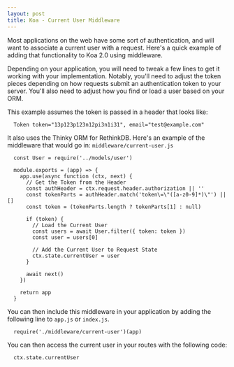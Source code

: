 ```yaml
---
layout: post
title: Koa - Current User Middleware
---
```

Most applications on the web have some sort of authentication, and will want
to associate a current user with a request. Here's a quick example of adding
that functionality to Koa 2.0 using middleware.

Depending on your application, you will need to tweak a few lines to get it
working with your implementation. Notably, you'll need to adjust the token
pieces depending on how requests submit an authentication token to your
server.  You'll also need to adjust how you find or load a user based on your
ORM.

This example assumes the token is passed in a header that looks like:

```
  Token token="13p123p123n12pi3n1i31", email="test@example.com"
```

It also uses the Thinky ORM for RethinkDB. Here's an example of the middleware
that would go in: `middleware/current-user.js`

```
  const User = require('../models/user')

  module.exports = (app) => {
    app.use(async function (ctx, next) {
      // Get the Token from the Header
      const authHeader = ctx.request.header.authorization || ''
      const tokenParts = authHeader.match('token\=\"([a-z0-9]*)\"') || []
      const token = (tokenParts.length ? tokenParts[1] : null)

      if (token) {
        // Load the Current User
        const users = await User.filter({ token: token })
        const user = users[0]

        // Add the Current User to Request State
        ctx.state.currentUser = user
      }

      await next()
    })

    return app
  }
```

You can then include this middleware in your application by adding the
following line to `app.js` or `index.js`.

```
  require('./middleware/current-user')(app)
```

You can then access the current user in your routes with the following code:

```
  ctx.state.currentUser
```
